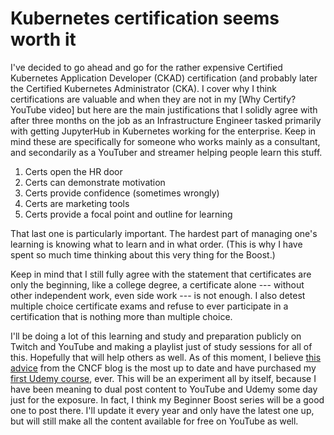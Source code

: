 # Kubernetes certification seems worth it

I've decided to go ahead and go for the rather expensive Certified Kubernetes Application Developer (CKAD) certification (and probably later the Certified Kubernetes Administrator (CKA). I cover why I think certifications are valuable and when they are not in my [Why Certify? YouTube video] but here are the main justifications that I solidly agree with after three months on the job as an Infrastructure Engineer tasked primarily with getting JupyterHub in Kubernetes working for the enterprise. Keep in mind these are specifically for someone who works mainly as a consultant, and secondarily as a YouTuber and streamer helping people learn this stuff.

1. Certs open the HR door
1. Certs can demonstrate motivation
1. Certs provide confidence (sometimes wrongly)
1. Certs are marketing tools
1. Certs provide a focal point and outline for learning

That last one is particularly important. The hardest part of managing one's learning is knowing what to learn and in what order. (This is why I have spent so much time thinking about this very thing for the Boost.)

Keep in mind that I still fully agree with the statement that certificates are only the beginning, like a college degree, a certificate alone --- without other independent work, even side work --- is not enough. I also detest multiple choice certificate exams and refuse to ever participate in a certification that is nothing more than multiple choice.

I'll be doing a lot of this learning and study and preparation publicly on Twitch and YouTube and making a playlist just of study sessions for all of this. Hopefully that will help others as well. As of this moment, I believe [this advice] from the CNCF blog is the most up to date and have purchased my [first Udemy course], ever. This will be an experiment all by itself, because I have been meaning to dual post content to YouTube and Udemy some day just for the exposure. In fact, I think my Beginner Boost series will be a good one to post there. I'll update it every year and only have the latest one up, but will still make all the content available for free on YouTube as well.

[first Udemy course]: <https://www.udemy.com/course/certified-kubernetes-application-developer/>
[this advice]: <https://www.cncf.io/blog/2021/07/13/how-to-prepare-for-ckad-and-cka-certification/>
